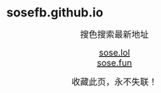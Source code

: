 # sosefb.github.io
<center>
<span style="font-size:20px">搜色搜索最新地址</span><br>
<br />
<span style="font-size:20px"><a href="https://sose.lol" target="_blank">sose.lol</a></span><br>
<span style="font-size:20px"><a href="https://sose.fun" target="_blank">sose.fun</a></span><br>
<br />
<span style="font-size:20px">收藏此页，永不失联！</span>
</center>
